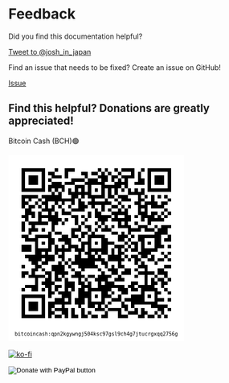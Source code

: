 # Feedback
 Did you find this documentation helpful?
 <!-- Place this tag where you want the button to render. -->
 <a href="https://twitter.com/intent/tweet?screen_name=josh_in_japan&ref_src=twsrc%5Etfw" class="twitter-mention-button" data-size="large" data-show-count="false">Tweet to @josh_in_japan</a>
 <!-- Place this tag in your head or just before your close body tag. -->
 <script async src="https://platform.twitter.com/widgets.js" charset="utf-8"></script>
 
 Find an issue that needs to be fixed? Create an issue on GitHub!
 <!-- Place this tag where you want the button to render. -->
 <a class="github-button" href="https://github.com/josh-wong/tplink-router-hard-reset/issues" data-icon="octicon-issue-opened" data-size="large" aria-label="Issue josh-wong/tplink-router-hard-reset on GitHub">Issue</a>
 <!-- Place this tag in your head or just before your close body tag. -->
 <script async defer src="https://buttons.github.io/buttons.js"></script>

## Find this helpful? Donations are greatly appreciated!
Bitcoin Cash (BCH)🟢

<img src="https://github.com/josh-wong/tplink-router-hard-reset/blob/main/images/bitcoin_cash_qr_code_github_tp-link_router_hard_reset_tutorial.png?raw=true" />

[![ko-fi](https://ko-fi.com/img/githubbutton_sm.svg)](https://ko-fi.com/C0C057FOD)
<form action="https://www.paypal.com/donate" method="post" target="_top">
<input type="hidden" name="business" value="W2U8RYVMPU992" />
<input type="hidden" name="no_recurring" value="0" />
<input type="hidden" name="item_name" value="Appreciate your work!" />
<input type="hidden" name="currency_code" value="USD" />
<input type="image" src="https://www.paypalobjects.com/en_US/i/btn/btn_donate_LG.gif" border="0" name="submit" title="PayPal - The safer, easier way to pay online!" alt="Donate with PayPal button" />
<img alt="" border="0" src="https://www.paypal.com/en_US/i/scr/pixel.gif" width="1" height="1" />
</form>